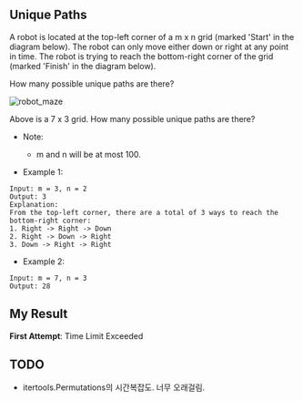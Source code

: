 ## Unique Paths

A robot is located at the top-left corner of a m x n grid (marked 'Start' in the diagram below).
The robot can only move either down or right at any point in time. The robot is trying to reach the bottom-right corner of the grid (marked 'Finish' in the diagram below).

How many possible unique paths are there?

![robot_maze](https://user-images.githubusercontent.com/44221590/68070205-c69fa980-fdae-11e9-996c-ff736d7c49e6.png)

Above is a 7 x 3 grid. How many possible unique paths are there?

- Note: 
  - m and n will be at most 100.

- Example 1:

```
Input: m = 3, n = 2
Output: 3
Explanation:
From the top-left corner, there are a total of 3 ways to reach the bottom-right corner:
1. Right -> Right -> Down
2. Right -> Down -> Right
3. Down -> Right -> Right
```

- Example 2:

```
Input: m = 7, n = 3
Output: 28
```

## My Result

**First Attempt**: Time Limit Exceeded

## TODO

- itertools.Permutations의 시간복잡도. 너무 오래걸림.
